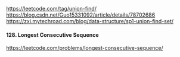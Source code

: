 https://leetcode.com/tag/union-find/  
https://blog.csdn.net/Guo15331092/article/details/78702686  
https://zxi.mytechroad.com/blog/data-structure/sp1-union-find-set/  

#### 128. Longest Consecutive Sequence

https://leetcode.com/problems/longest-consecutive-sequence/
